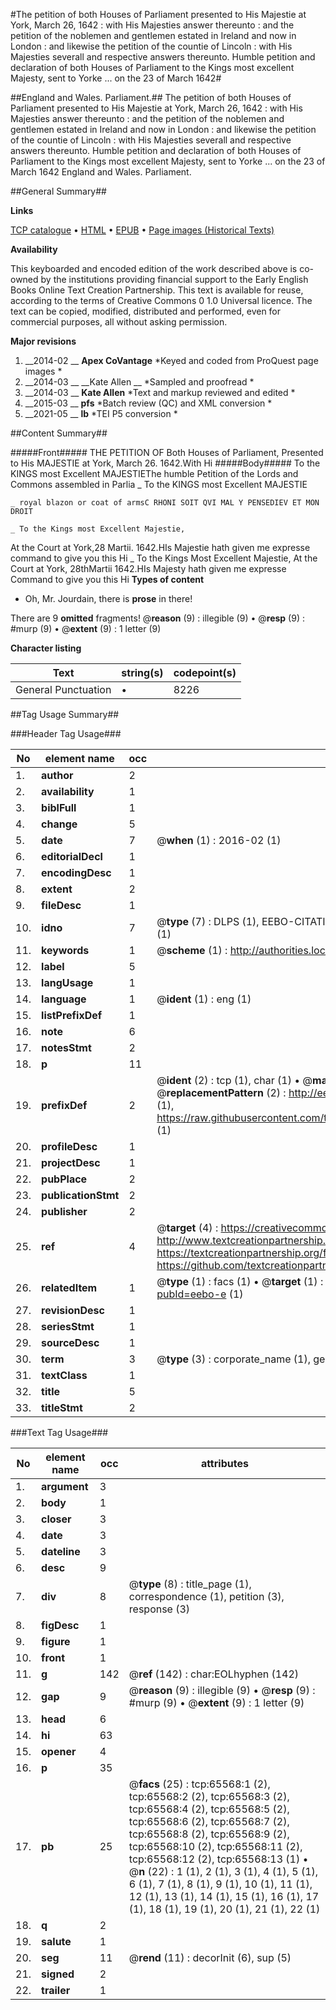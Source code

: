#The petition of both Houses of Parliament presented to His Majestie at York, March 26, 1642 : with His Majesties answer thereunto : and the petition of the noblemen and gentlemen estated in Ireland and now in London : and likewise the petition of the countie of Lincoln : with His Majesties severall and respective answers thereunto. Humble petition and declaration of both Houses of Parliament to the Kings most excellent Majesty, sent to Yorke ... on the 23 of March 1642#

##England and Wales. Parliament.##
The petition of both Houses of Parliament presented to His Majestie at York, March 26, 1642 : with His Majesties answer thereunto : and the petition of the noblemen and gentlemen estated in Ireland and now in London : and likewise the petition of the countie of Lincoln : with His Majesties severall and respective answers thereunto.
Humble petition and declaration of both Houses of Parliament to the Kings most excellent Majesty, sent to Yorke ... on the 23 of March 1642
England and Wales. Parliament.

##General Summary##

**Links**

[TCP catalogue](http://www.ota.ox.ac.uk/tcp/)  • 
[HTML](http://tei.it.ox.ac.uk/tcp/Texts-HTML/free/A38/A38056.html)  • 
[EPUB](http://tei.it.ox.ac.uk/tcp/Texts-EPUB/free/A38/A38056.epub) • 
[Page images (Historical Texts)](https://historicaltexts.jisc.ac.uk/eebo-12676542e)

**Availability**

This keyboarded and encoded edition of the work described above is co-owned by the
    institutions providing financial support to the Early English Books Online Text Creation
    Partnership. This text is available for reuse, according to the terms of  Creative Commons 0 1.0 Universal
    licence. The text can be copied, modified, distributed and performed, even for commercial
    purposes, all without asking permission.

**Major revisions**

1. __2014-02 __ __Apex CoVantage__ *Keyed and coded from ProQuest page images *
1. __2014-03 __ __Kate Allen __ *Sampled and proofread *
1. __2014-03 __ __Kate Allen__ *Text and markup reviewed and edited *
1. __2015-03 __ __pfs__ *Batch review (QC) and XML conversion *
1. __2021-05 __ __lb__ *TEI P5 conversion *

##Content Summary##

#####Front#####
THE PETITION OF Both Houses of Parliament, Presented to His MAJESTIE at York, March 26. 1642.With Hi
#####Body#####
To the KINGS most Excellent MAJESTIEThe humble Petition of the Lords and Commons assembled in Parlia
    _ To the KINGS most Excellent MAJESTIE

    _ royal blazon or coat of armsC RHONI SOIT QVI MAL Y PENSEDIEV ET MON DROIT

    _ To the Kings most Excellent Majestie,
At the Court at York,28 Martii. 1642.HIs Majestie hath given me expresse command to give you this Hi
    _ To the Kings Most Excellent Majestie,
At the Court at York, 28thMartii 1642.HIs Majesty hath given me expresse Command to give you this Hi
**Types of content**

  * Oh, Mr. Jourdain, there is **prose** in there!

There are 9 **omitted** fragments! 
 @__reason__ (9) : illegible (9)  •  @__resp__ (9) : #murp (9)  •  @__extent__ (9) : 1 letter (9)

**Character listing**


|Text|string(s)|codepoint(s)|
|---|---|---|
|General Punctuation|•|8226|

##Tag Usage Summary##

###Header Tag Usage###

|No|element name|occ|attributes|
|---|---|---|---|
|1.|__author__|2||
|2.|__availability__|1||
|3.|__biblFull__|1||
|4.|__change__|5||
|5.|__date__|7| @__when__ (1) : 2016-02 (1)|
|6.|__editorialDecl__|1||
|7.|__encodingDesc__|1||
|8.|__extent__|2||
|9.|__fileDesc__|1||
|10.|__idno__|7| @__type__ (7) : DLPS (1), EEBO-CITATION (1), VID (1), EEBO-PROQUEST (1), STC (2), OCLC (1)|
|11.|__keywords__|1| @__scheme__ (1) : http://authorities.loc.gov/ (1)|
|12.|__label__|5||
|13.|__langUsage__|1||
|14.|__language__|1| @__ident__ (1) : eng (1)|
|15.|__listPrefixDef__|1||
|16.|__note__|6||
|17.|__notesStmt__|2||
|18.|__p__|11||
|19.|__prefixDef__|2| @__ident__ (2) : tcp (1), char (1)  •  @__matchPattern__ (2) : ([0-9\-]+):([0-9IVX]+) (1), (.+) (1)  •  @__replacementPattern__ (2) : http://eebo.chadwyck.com/downloadtiff?vid=$1&page=$2 (1), https://raw.githubusercontent.com/textcreationpartnership/Texts/master/tcpchars.xml#$1 (1)|
|20.|__profileDesc__|1||
|21.|__projectDesc__|1||
|22.|__pubPlace__|2||
|23.|__publicationStmt__|2||
|24.|__publisher__|2||
|25.|__ref__|4| @__target__ (4) : https://creativecommons.org/publicdomain/zero/1.0/ (1), http://www.textcreationpartnership.org/docs/. (1), https://textcreationpartnership.org/faq/#faq05 (1), https://github.com/textcreationpartnership (1)|
|26.|__relatedItem__|1| @__type__ (1) : facs (1)  •  @__target__ (1) : https://data.historicaltexts.jisc.ac.uk/view?pubId=eebo-e (1)|
|27.|__revisionDesc__|1||
|28.|__seriesStmt__|1||
|29.|__sourceDesc__|1||
|30.|__term__|3| @__type__ (3) : corporate_name (1), geographic_name (2)|
|31.|__textClass__|1||
|32.|__title__|5||
|33.|__titleStmt__|2||


###Text Tag Usage###

|No|element name|occ|attributes|
|---|---|---|---|
|1.|__argument__|3||
|2.|__body__|1||
|3.|__closer__|3||
|4.|__date__|3||
|5.|__dateline__|3||
|6.|__desc__|9||
|7.|__div__|8| @__type__ (8) : title_page (1), correspondence (1), petition (3), response (3)|
|8.|__figDesc__|1||
|9.|__figure__|1||
|10.|__front__|1||
|11.|__g__|142| @__ref__ (142) : char:EOLhyphen (142)|
|12.|__gap__|9| @__reason__ (9) : illegible (9)  •  @__resp__ (9) : #murp (9)  •  @__extent__ (9) : 1 letter (9)|
|13.|__head__|6||
|14.|__hi__|63||
|15.|__opener__|4||
|16.|__p__|35||
|17.|__pb__|25| @__facs__ (25) : tcp:65568:1 (2), tcp:65568:2 (2), tcp:65568:3 (2), tcp:65568:4 (2), tcp:65568:5 (2), tcp:65568:6 (2), tcp:65568:7 (2), tcp:65568:8 (2), tcp:65568:9 (2), tcp:65568:10 (2), tcp:65568:11 (2), tcp:65568:12 (2), tcp:65568:13 (1)  •  @__n__ (22) : 1 (1), 2 (1), 3 (1), 4 (1), 5 (1), 6 (1), 7 (1), 8 (1), 9 (1), 10 (1), 11 (1), 12 (1), 13 (1), 14 (1), 15 (1), 16 (1), 17 (1), 18 (1), 19 (1), 20 (1), 21 (1), 22 (1)|
|18.|__q__|2||
|19.|__salute__|1||
|20.|__seg__|11| @__rend__ (11) : decorInit (6), sup (5)|
|21.|__signed__|2||
|22.|__trailer__|1||
